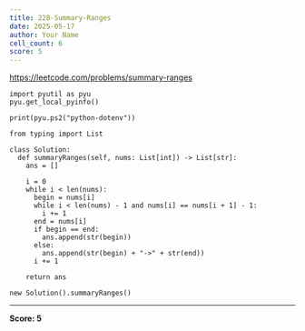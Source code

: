 ```yaml
---
title: 228-Summary-Ranges
date: 2025-05-17
author: Your Name
cell_count: 6
score: 5
---
```


https://leetcode.com/problems/summary-ranges


```
import pyutil as pyu
pyu.get_local_pyinfo()
```


```
print(pyu.ps2("python-dotenv"))
```


```
from typing import List
```


```
class Solution:
  def summaryRanges(self, nums: List[int]) -> List[str]:
    ans = []

    i = 0
    while i < len(nums):
      begin = nums[i]
      while i < len(nums) - 1 and nums[i] == nums[i + 1] - 1:
        i += 1
      end = nums[i]
      if begin == end:
        ans.append(str(begin))
      else:
        ans.append(str(begin) + "->" + str(end))
      i += 1

    return ans
```


```
new Solution().summaryRanges()
```


---
**Score: 5**